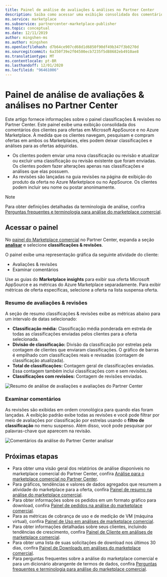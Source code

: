```yaml
---
title: Painel de análise de avaliações & análises no Partner Center
description: Saiba como acessar uma exibição consolidada dos comentários dos clientes para suas ofertas em Microsoft AppSource e no Azure Marketplace.
ms.service: marketplace
ms.subservice: partnercenter-marketplace-publisher
ms.topic: conceptual
ms.date: 12/11/2019
author: mingshen-ms
ms.author: mingshen
ms.openlocfilehash: d7b64ce907cd68d1d6850f90df49b347f3b0270d
ms.sourcegitcommit: 6a350f39e2f04500ecb7235f5d88682eb4910ae8
ms.translationtype: MT
ms.contentlocale: pt-BR
ms.lasthandoff: 12/01/2020
ms.locfileid: "96461006"
---
```

# <a name="ratings--reviews-analytics-dashboard-in-partner-center"></a>Painel de análise de avaliações & análises no Partner Center

Este artigo fornece informações sobre o painel classificações & revisões no Partner Center. Este painel exibe uma exibição consolidada dos comentários dos clientes para ofertas em Microsoft AppSource e no Azure Marketplace. À medida que os clientes navegam, pesquisam e compram ofertas em ambos os Marketplaces, eles podem deixar classificações e análises para as ofertas adquiridas.

- Os clientes podem enviar uma nova classificação ou revisão e atualizar ou excluir uma classificação ou revisão existente que foram enviadas. Os clientes podem fazer alterações apenas nas classificações e análises que elas possuem.  
- As revisões são lançadas na guia revisões na página de exibição do produto da oferta no Azure Marketplace ou no AppSource. Os clientes podem incluir seu nome ou postar anonimamente.  

>[!NOTE]
> Para obter definições detalhadas da terminologia de análise, confira [Perguntas frequentes e terminologia para análise do marketplace comercial](../analytics-faq.md).

## <a name="access-the-dashboard"></a>Acessar o painel

No [painel do Marketplace comercial](https://partner.microsoft.com/dashboard/commercial-marketplace/overview) no Partner Center, expanda a seção **[analisar](https://partner.microsoft.com/dashboard/commercial-marketplace/analytics/summary)** e selecione **classificações & revisões**.

O painel exibe uma representação gráfica da seguinte atividade do cliente:

- Avaliações & revisões  
- Examinar comentários

Use as guias do **Marketplace insights** para exibir sua oferta Microsoft AppSource e as métricas do Azure Marketplace separadamente. Para exibir métricas de oferta específicas, selecione a oferta na lista suspensa oferta.

### <a name="ratings--reviews-summary"></a>Resumo de avaliações & revisões

A seção de resumo classificações & revisões exibe as métricas abaixo para um intervalo de datas selecionado:

- **Classificação média:** Classificação média ponderada em estrela de todas as classificações enviadas pelos clientes para a oferta selecionada.
- **Divisão de classificação:** Divisão da classificação por estrelas pela contagem de clientes que enviaram classificações. O gráfico de barras é empilhado com classificações reais e revisadas (contagem de classificação atualizada).
- **Total de classificações:** Contagem geral de classificações enviadas. Essa contagem também inclui classificações com e sem revisões.
- **Classificações com revisões:** Contagem de revisões enviadas.

![Resumo de análise de avaliações e avaliações do Partner Center](./media/analyze-ratings-summary.png)

### <a name="review-comments"></a>Examinar comentários

As revisões são exibidas em ordem cronológica para quando elas foram lançadas. A exibição padrão exibe todas as revisões e você pode filtrar por meio de avaliações por classificação por estrelas usando o **filtro de classificação** no menu suspenso. Além disso, você pode pesquisar por palavras-chave que aparecem na revisão.  

![Comentários da análise do Partner Center analisar](./media/analyze-reviews.png)

## <a name="next-steps"></a>Próximas etapas

- Para obter uma visão geral dos relatórios de análise disponíveis no marketplace comercial do Partner Center, confira [Análise para o marketplace comercial no Partner Center](./analytics.md).
- Para gráficos, tendências e valores de dados agregados que resumem a atividade do marketplace para a oferta, confira [Painel de resumo na análise do marketplace comercial](../summary-dashboard.md).
- Para obter informações sobre os pedidos em um formato gráfico para download, confira [Painel de pedidos na análise do marketplace comercial](../orders-dashboard.md).
- Para as métricas de cobrança de uso e de medição de VM (máquina virtual), confira [Painel de Uso em análises de marketplace comercial](../usage-dashboard.md).
- Para obter informações detalhadas sobre seus clientes, incluindo tendências de crescimento, confira [Painel de Cliente em análises de marketplace comercial](../customer-dashboard.md).
- Para obter uma lista de suas solicitações de download nos últimos 30 dias, confira [Painel de Downloads em análises do marketplace comercial](./downloads-dashboard.md).
- Para perguntas frequentes sobre a análise do marketplace comercial e para um dicionário abrangente de termos de dados, confira [Perguntas frequentes e terminologia para análise do marketplace comercial](../analytics-faq.md).